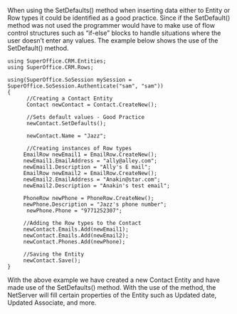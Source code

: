 <properties date="2016-05-11"
SortOrder="5"
/>

When using the SetDefaults() method when inserting data either to Entity or Row types it could be identified as a good practice. Since if the SetDefault() method was not used the programmer would have to make use of flow control structures such as “if-else” blocks to handle situations where the user doesn’t enter any values. The example below shows the use of the SetDefault() method.

```
using SuperOffice.CRM.Entities;
using SuperOffice.CRM.Rows;
 
using(SuperOffice.SoSession mySession =
SuperOffice.SoSession.Authenticate("sam", "sam"))
{
      //Creating a Contact Entity
      Contact newContact = Contact.CreateNew();
 
      //Sets default values - Good Practice
      newContact.SetDefaults();
    
      newContact.Name = "Jazz";
     
      //Creating instances of Row types
     EmailRow newEmail1 = EmailRow.CreateNew();
     newEmail1.EmailAddress = "ally@alley.com";
     newEmail1.Description = "Ally's E mail";
     EmailRow newEmail2 = EmailRow.CreateNew();
     newEmail2.EmailAddress = "Anakin@star.com";
     newEmail2.Description = "Anakin's test email";
 
     PhoneRow newPhone = PhoneRow.CreateNew();
     newPhone.Description = "Jazz's phone number";
      newPhone.Phone = "9771252307";
 
     //Adding the Row types to the Contact
     newContact.Emails.Add(newEmail1);
     newContact.Emails.Add(newEmail2);
     newContact.Phones.Add(newPhone);
 
     //Saving the Entity
     newContact.Save();
}
```

 

With the above example we have created a new Contact Entity and have made use of the SetDefaults() method. With the use of the method, the NetServer will fill certain properties of the Entity such as Updated date, Updated Associate, and more.

